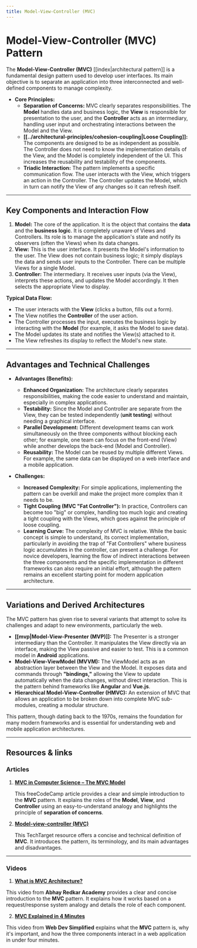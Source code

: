```yaml
---
title: Model-View-Controller (MVC)
---
```


# Model-View-Controller (MVC) Pattern

The **Model-View-Controller (MVC)** [[index|architectural pattern]] is a fundamental design pattern used to develop user interfaces. Its main objective is to separate an application into three interconnected and well-defined components to manage complexity.

* **Core Principles:**
    * **Separation of Concerns:** MVC clearly separates responsibilities. The **Model** handles data and business logic, the **View** is responsible for presentation to the user, and the **Controller** acts as an intermediary, handling user input and orchestrating interactions between the Model and the View.
    * **[[../architectural-principles/cohesion-coupling|Loose Coupling]]:** The components are designed to be as independent as possible. The Controller does not need to know the implementation details of the View, and the Model is completely independent of the UI. This increases the reusability and testability of the components.
    * **Triadic Interaction:** The pattern implements a specific communication flow. The user interacts with the View, which triggers an action in the Controller. The Controller updates the Model, which in turn can notify the View of any changes so it can refresh itself.

---

## Key Components and Interaction Flow

1.  **Model:** The core of the application. It is the object that contains the **data** and the **business logic**. It is completely unaware of Views and Controllers. Its role is to manage the application's state and notify its observers (often the Views) when its data changes.
2.  **View:** This is the user interface. It presents the Model's information to the user. The View does not contain business logic; it simply displays the data and sends user inputs to the Controller. There can be multiple Views for a single Model.
3.  **Controller:** The intermediary. It receives user inputs (via the View), interprets these actions, and updates the Model accordingly. It then selects the appropriate View to display.

**Typical Data Flow:**
* The user interacts with the **View** (clicks a button, fills out a form).
* The View notifies the **Controller** of the user action.
* The Controller processes the input, executes the business logic by interacting with the **Model** (for example, it asks the Model to save data).
* The Model updates its state and notifies the View(s) attached to it.
* The View refreshes its display to reflect the Model's new state.

---

## Advantages and Technical Challenges

* **Advantages (Benefits):**
    * **Enhanced Organization:** The architecture clearly separates responsibilities, making the code easier to understand and maintain, especially in complex applications.
    * **Testability:** Since the Model and Controller are separate from the View, they can be tested independently (**unit testing**) without needing a graphical interface.
    * **Parallel Development:** Different development teams can work simultaneously on the three components without blocking each other; for example, one team can focus on the front-end (View) while another develops the back-end (Model and Controller).
    * **Reusability:** The Model can be reused by multiple different Views. For example, the same data can be displayed on a web interface and a mobile application.

* **Challenges:**
    * **Increased Complexity:** For simple applications, implementing the pattern can be overkill and make the project more complex than it needs to be.
    * **Tight Coupling (MVC "Fat Controller"):** In practice, Controllers can become too "big" or complex, handling too much logic and creating a tight coupling with the Views, which goes against the principle of loose coupling.
    * **Learning Curve:** The complexity of MVC is relative. While the basic concept is simple to understand, its correct implementation, particularly in avoiding the trap of "Fat Controllers" where business logic accumulates in the controller, can present a challenge. For novice developers, learning the flow of indirect interactions between the three components and the specific implementation in different frameworks can also require an initial effort, although the pattern remains an excellent starting point for modern application architecture.

---

## Variations and Derived Architectures

The MVC pattern has given rise to several variants that attempt to solve its challenges and adapt to new environments, particularly the web.

* **[[mvp|Model-View-Presenter (MVP)]]:** The Presenter is a stronger intermediary than the Controller. It manipulates the View directly via an interface, making the View passive and easier to test. This is a common model in **Android** applications.
* **Model-View-ViewModel (MVVM):** The ViewModel acts as an abstraction layer between the View and the Model. It exposes data and commands through **"bindings,"** allowing the View to update automatically when the data changes, without direct interaction. This is the pattern behind frameworks like **Angular** and **Vue.js**.
* **Hierarchical Model-View-Controller (HMVC):** An extension of MVC that allows an application to be broken down into complete MVC sub-modules, creating a modular structure.

This pattern, though dating back to the 1970s, remains the foundation for many modern frameworks and is essential for understanding web and mobile application architectures.

---

## **Resources & links**

### **Articles**

1.  **[MVC in Computer Science – The MVC Model](https://www.freecodecamp.org/news/what-does-mvc-mean-in-computer-science/)**

    This freeCodeCamp article provides a clear and simple introduction to the **MVC** pattern. It explains the roles of the **Model**, **View**, and **Controller** using an easy-to-understand analogy and highlights the principle of **separation of concerns**.

2.  **[Model-view-controller (MVC)](https://www.techtarget.com/whatis/definition/model-view-controller-MVC)**

    This TechTarget resource offers a concise and technical definition of **MVC**. It introduces the pattern, its terminology, and its main advantages and disadvantages.

---

### **Videos**

1.  **[What is MVC Architecture?](https://www.youtube.com/watch?v=mtZdybMV4Bw)**

This video from **Abhay Redkar Academy** provides a clear and concise introduction to the **MVC** pattern. It explains how it works based on a request/response system analogy and details the role of each component.

2.  **[MVC Explained in 4 Minutes](https://www.youtube.com/watch?v=DUg2SWWK18I)**

This video from **Web Dev Simplified** explains what the **MVC** pattern is, why it's important, and how the three components interact in a web application in under four minutes.